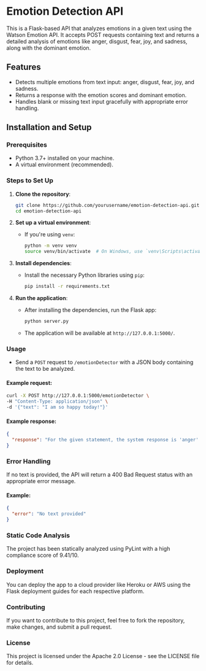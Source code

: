 # Emotion Detection API

This is a Flask-based API that analyzes emotions in a given text using the Watson Emotion API. It accepts POST requests containing text and returns a detailed analysis of emotions like anger, disgust, fear, joy, and sadness, along with the dominant emotion.

## Features
- Detects multiple emotions from text input: anger, disgust, fear, joy, and sadness.
- Returns a response with the emotion scores and dominant emotion.
- Handles blank or missing text input gracefully with appropriate error handling.

## Installation and Setup

### Prerequisites
- Python 3.7+ installed on your machine.
- A virtual environment (recommended).

### Steps to Set Up

1. **Clone the repository**:
    ```bash
    git clone https://github.com/yourusername/emotion-detection-api.git
    cd emotion-detection-api
    ```

2. **Set up a virtual environment**:
    - If you're using `venv`:
        ```bash
        python -m venv venv
        source venv/bin/activate  # On Windows, use `venv\Scripts\activate`
        ```

3. **Install dependencies**:
    - Install the necessary Python libraries using `pip`:
        ```bash
        pip install -r requirements.txt
        ```

4. **Run the application**:
    - After installing the dependencies, run the Flask app:
        ```bash
        python server.py
        ```

    - The application will be available at `http://127.0.0.1:5000/`.

### Usage

- Send a `POST` request to `/emotionDetector` with a JSON body containing the text to be analyzed.

#### Example request:
```bash
curl -X POST http://127.0.0.1:5000/emotionDetector \
-H "Content-Type: application/json" \
-d '{"text": "I am so happy today!"}'
```

#### Example response:
```json
{
  "response": "For the given statement, the system response is 'anger': 0.0, 'disgust': 0.0, 'fear': 0.0, 'joy': 0.95, and 'sadness': 0.0. The dominant emotion is joy."
}
```

### Error Handling

If no text is provided, the API will return a 400 Bad Request status with an appropriate error message.

#### Example:
```json
{
  "error": "No text provided"
}
```

### Static Code Analysis

The project has been statically analyzed using PyLint with a high compliance score of 9.41/10.

### Deployment

You can deploy the app to a cloud provider like Heroku or AWS using the Flask deployment guides for each respective platform.

### Contributing

If you want to contribute to this project, feel free to fork the repository, make changes, and submit a pull request.

### License

This project is licensed under the Apache 2.0 License - see the LICENSE file for details.
